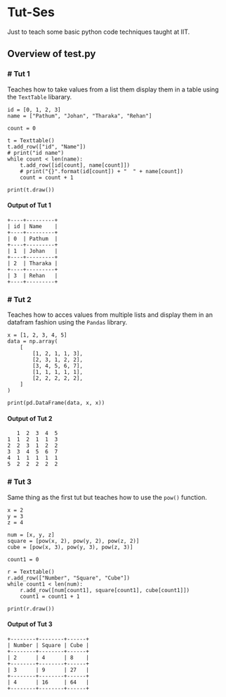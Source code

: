 # Tut-Ses #

Just to teach some basic python code techniques taught at IIT.

## Overview of test.py ##

### \# Tut 1 ### 

Teaches how to take values from a list them display them in a table using the `TextTable` libarary.

```
id = [0, 1, 2, 3]
name = ["Pathum", "Johan", "Tharaka", "Rehan"]

count = 0

t = Texttable()
t.add_row(["id", "Name"])
# print("id name")
while count < len(name):
    t.add_row([id[count], name[count]])
    # print("{}".format(id[count]) + "  " + name[count])
    count = count + 1

print(t.draw())
```

#### Output of Tut 1 ####

```
+----+---------+
| id | Name    |
+----+---------+
| 0  | Pathum  |
+----+---------+
| 1  | Johan   |
+----+---------+
| 2  | Tharaka |
+----+---------+
| 3  | Rehan   |
+----+---------+
```

### \# Tut 2 ### 

Teaches how to acces values from multiple lists and display them in an datafram fashion using the `Pandas` library.

```
x = [1, 2, 3, 4, 5]
data = np.array(
    [
        [1, 2, 1, 1, 3],
        [2, 3, 1, 2, 2],
        [3, 4, 5, 6, 7],
        [1, 1, 1, 1, 1],
        [2, 2, 2, 2, 2],
    ]
)

print(pd.DataFrame(data, x, x))
```

#### Output of Tut 2 ####

```
   1  2  3  4  5
1  1  2  1  1  3
2  2  3  1  2  2
3  3  4  5  6  7
4  1  1  1  1  1
5  2  2  2  2  2
```

### \# Tut 3 ###

Same thing as the first tut but teaches how to use the `pow()` function.

```
x = 2
y = 3
z = 4

num = [x, y, z]
square = [pow(x, 2), pow(y, 2), pow(z, 2)]
cube = [pow(x, 3), pow(y, 3), pow(z, 3)]

count1 = 0

r = Texttable()
r.add_row(["Number", "Square", "Cube"])
while count1 < len(num):
    r.add_row([num[count1], square[count1], cube[count1]])
    count1 = count1 + 1

print(r.draw())
```

#### Output of Tut 3 ####

```
+--------+--------+------+
| Number | Square | Cube |
+--------+--------+------+
| 2      | 4      | 8    |
+--------+--------+------+
| 3      | 9      | 27   |
+--------+--------+------+
| 4      | 16     | 64   |
+--------+--------+------+
```
